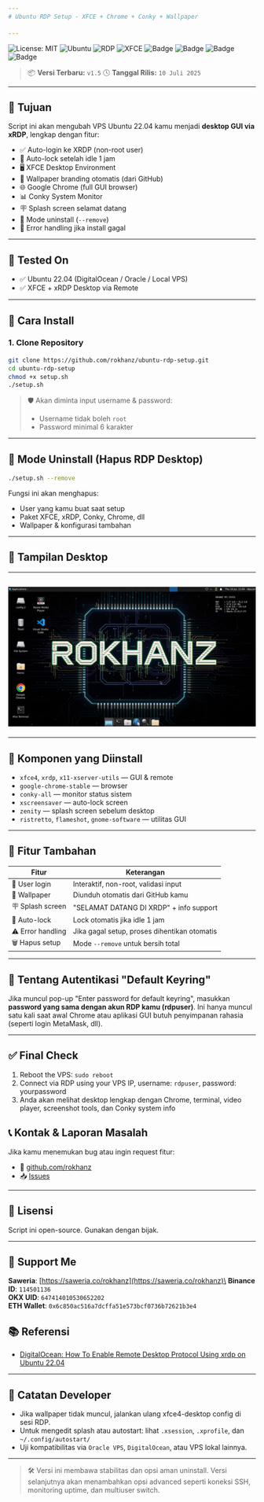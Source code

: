 ```yaml
---
# Ubuntu RDP Setup - XFCE + Chrome + Conky + Wallpaper

---
```


![License: MIT](https://img.shields.io/badge/License-MIT-yellow.svg)
![Ubuntu](https://img.shields.io/badge/Ubuntu-22.04-orange?logo=ubuntu)
![RDP](https://img.shields.io/badge/RDP-Enabled-brightgreen)
![XFCE](https://img.shields.io/badge/Desktop-XFCE-blue)
![Badge](https://img.shields.io/badge/RDP-AutoInstall-blue)
![Badge](https://img.shields.io/badge/Maintainer-rokhanz-green)
![Badge](https://img.shields.io/badge/RDP-AutoInstall-blue)
![Badge](https://img.shields.io/badge/Maintainer-rokhanz-green)

> 📦 **Versi Terbaru:** `v1.5`
> 🕓 **Tanggal Rilis:** `10 Juli 2025`

---

## 🎯 Tujuan

Script ini akan mengubah VPS Ubuntu 22.04 kamu menjadi **desktop GUI via xRDP**, lengkap dengan fitur:

* ✅ Auto-login ke XRDP (non-root user)
* 🔐 Auto-lock setelah idle 1 jam
* 🖥️ XFCE Desktop Environment
* 🎨 Wallpaper branding otomatis (dari GitHub)
* 🌐 Google Chrome (full GUI browser)
* 📊 Conky System Monitor
* 🪧 Splash screen selamat datang
* 🔁 Mode uninstall (`--remove`)
* 🛑 Error handling jika install gagal

---

## 🧪 Tested On

* ✅ Ubuntu 22.04 (DigitalOcean / Oracle / Local VPS)
* ✅ XFCE + xRDP Desktop via Remote

---

## 🚀 Cara Install

### 1. Clone Repository

```bash
git clone https://github.com/rokhanz/ubuntu-rdp-setup.git
cd ubuntu-rdp-setup
chmod +x setup.sh
./setup.sh
```

> 🛡️ Akan diminta input username & password:
>
> * Username tidak boleh `root`
> * Password minimal 6 karakter

---

## 🔁 Mode Uninstall (Hapus RDP Desktop)

```bash
./setup.sh --remove
```

Fungsi ini akan menghapus:

* User yang kamu buat saat setup
* Paket XFCE, xRDP, Conky, Chrome, dll
* Wallpaper & konfigurasi tambahan

---

## 📸 Tampilan Desktop


---
![contoh gambar](https://github.com/rokhanz/ubuntu-rdp-setup/blob/main/img/contoh%20walpaper%20rokhanz.png)
---
---

## 🧩 Komponen yang Diinstall

* `xfce4`, `xrdp`, `x11-xserver-utils` — GUI & remote
* `google-chrome-stable` — browser
* `conky-all` — monitor status sistem
* `xscreensaver` — auto-lock screen
* `zenity` — splash screen sebelum desktop
* `ristretto`, `flameshot`, `gnome-software` — utilitas GUI

---

## 🔧 Fitur Tambahan

| Fitur             | Keterangan                                   |
| ----------------- | -------------------------------------------- |
| 👤 User login     | Interaktif, non-root, validasi input         |
| 🎨 Wallpaper      | Diunduh otomatis dari GitHub kamu            |
| 🪧 Splash screen  | "SELAMAT DATANG DI XRDP" + info support      |
| 🔐 Auto-lock      | Lock otomatis jika idle 1 jam                |
| ⚠️ Error handling | Jika gagal setup, proses dihentikan otomatis |
| 🗑️ Hapus setup   | Mode `--remove` untuk bersih total           |

---

## 🔐 Tentang Autentikasi "Default Keyring"

Jika muncul pop-up "Enter password for default keyring", masukkan **password yang sama dengan akun RDP kamu (rdpuser)**. Ini hanya muncul satu kali saat awal Chrome atau aplikasi GUI butuh penyimpanan rahasia (seperti login MetaMask, dll).

---

## ✅ Final Check

1. Reboot the VPS: `sudo reboot`
2. Connect via RDP using your VPS IP, username: `rdpuser`, password: yourpassword
3. Anda akan melihat desktop lengkap dengan Chrome, terminal, video player, screenshot tools, dan Conky system info


## 📞 Kontak & Laporan Masalah

Jika kamu menemukan bug atau ingin request fitur:

* 💬 [github.com/rokhanz](https://github.com/rokhanz)
* 📥 [Issues](https://github.com/rokhanz/ubuntu-rdp-setup/issues)

---

## 📌 Lisensi

Script ini open-source. Gunakan dengan bijak.

---


## 🙌 Support Me

**Saweria**: [https://saweria.co/rokhanz](https://saweria.co/rokhanz)\
**Binance ID**: `114501136`\
**OKX UID**: `647414010530652202`\
**ETH Wallet**: `0x6c850ac516a7dcffa51e573bcf0736b72621b3e4`

## 📚 Referensi

- [DigitalOcean: How To Enable Remote Desktop Protocol Using xrdp on Ubuntu 22.04](https://www.digitalocean.com/community/tutorials/how-to-enable-remote-desktop-protocol-using-xrdp-on-ubuntu-22-04)
---
## 📝 Catatan Developer

* Jika wallpaper tidak muncul, jalankan ulang xfce4-desktop config di sesi RDP.
* Untuk mengedit splash atau autostart: lihat `.xsession`, `.xprofile`, dan `~/.config/autostart/`
* Uji kompatibilitas via `Oracle VPS`, `DigitalOcean`, atau VPS lokal lainnya.

---

> 🛠️ Versi ini membawa stabilitas dan opsi aman uninstall. Versi selanjutnya akan menambahkan opsi advanced seperti koneksi SSH, monitoring uptime, dan multiuser switch.
